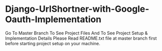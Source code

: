 # Django-UrlShortner-with-Google-Oauth-Implementation

Go To Master Branch To See Project Files And To See Project Setup & Implementation Details
Please Read README.txt file at master branch first before starting project setup on your machine.
